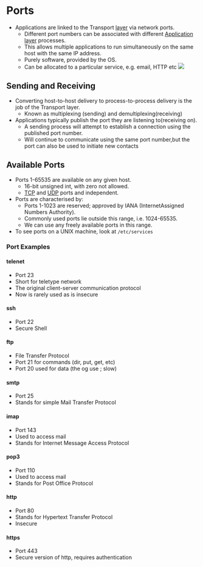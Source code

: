 # Ports
- Applications are linked to the Transport [layer](Protocol%20Stack.md) via network ports.
	- Different port numbers can be associated with different [Application layer](Application%20Layer.md) processes.
	- This allows multiple applications to run simultaneously on the same host with the same IP address.
	- Purely software, provided by the OS.
	- Can be allocated to a particular service, e.g. email, HTTP etc
	![](port-usage.png)
## Sending and Receiving
- Converting host-to-host delivery to process-to-process delivery is the job of the Transport layer.
	- Known as multiplexing (sending) and demultiplexing(receiving)
- Applications typically publish the port they are listening to(receiving on).
	- A sending process will attempt to establish a connection using the published port number.
	- Will continue to communicate using the same port number,but the port can also be used to initiate new contacts
## Available Ports
- Ports 1-65535 are available on any given host.
	- 16-bit unsigned int, with zero not allowed.
	- [TCP](TCP.md) and [UDP](UDP.md) ports and independent.
- Ports are characterised by:
	- Ports 1-1023 are reserved; approved by IANA (InternetAssigned Numbers Authority).
	- Commonly used ports lie outside this range, i.e. 1024-65535.
	- We can use any freely available ports in this range.
- To see ports on a UNIX machine, look at `` /etc/services ``
### Port Examples
#### telenet
- Port 23
- Short for teletype network
- The original client-server communication protocol
- Now is rarely used as is insecure
#### ssh
- Port 22
- Secure Shell
#### ftp
- File Transfer Protocol
- Port 21 for commands (dir, put, get, etc)
- Port 20 used for data (the og use ; slow)
#### smtp
- Port 25
- Stands for simple Mail Transfer Protocol
#### imap
- Port 143
- Used to access mail
- Stands for Internet Message Access Protocol
#### pop3
- Port 110
- Used to access mail
- Stands for Post Office Protocol
#### http
- Port 80
- Stands for Hypertext Transfer Protocol
- Insecure
#### https
- Port 443
- Secure version of http, requires authentication
